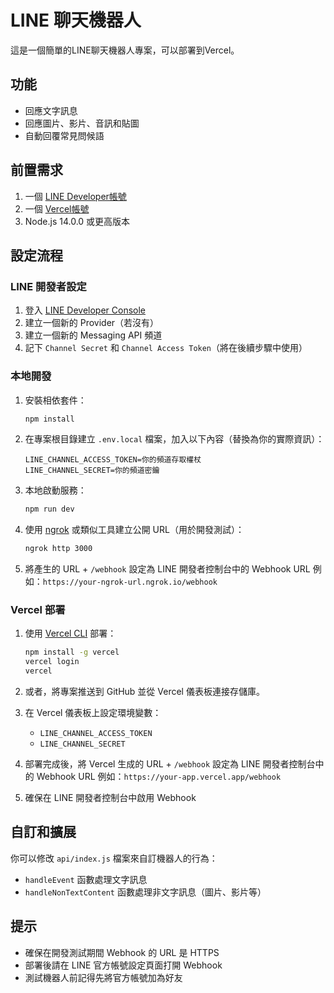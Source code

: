# LINE 聊天機器人

這是一個簡單的LINE聊天機器人專案，可以部署到Vercel。

## 功能

- 回應文字訊息
- 回應圖片、影片、音訊和貼圖
- 自動回覆常見問候語

## 前置需求

1. 一個 [LINE Developer帳號](https://developers.line.biz/)
2. 一個 [Vercel帳號](https://vercel.com/)
3. Node.js 14.0.0 或更高版本

## 設定流程

### LINE 開發者設定

1. 登入 [LINE Developer Console](https://developers.line.biz/console/)
2. 建立一個新的 Provider（若沒有）
3. 建立一個新的 Messaging API 頻道
4. 記下 `Channel Secret` 和 `Channel Access Token`（將在後續步驟中使用）

### 本地開發

1. 安裝相依套件：
   ```bash
   npm install
   ```

2. 在專案根目錄建立 `.env.local` 檔案，加入以下內容（替換為你的實際資訊）：
   ```
   LINE_CHANNEL_ACCESS_TOKEN=你的頻道存取權杖
   LINE_CHANNEL_SECRET=你的頻道密鑰
   ```

3. 本地啟動服務：
   ```bash
   npm run dev
   ```

4. 使用 [ngrok](https://ngrok.com/) 或類似工具建立公開 URL（用於開發測試）：
   ```bash
   ngrok http 3000
   ```

5. 將產生的 URL + `/webhook` 設定為 LINE 開發者控制台中的 Webhook URL
   例如：`https://your-ngrok-url.ngrok.io/webhook`

### Vercel 部署

1. 使用 [Vercel CLI](https://vercel.com/cli) 部署：
   ```bash
   npm install -g vercel
   vercel login
   vercel
   ```

2. 或者，將專案推送到 GitHub 並從 Vercel 儀表板連接存儲庫。

3. 在 Vercel 儀表板上設定環境變數：
   - `LINE_CHANNEL_ACCESS_TOKEN`
   - `LINE_CHANNEL_SECRET`

4. 部署完成後，將 Vercel 生成的 URL + `/webhook` 設定為 LINE 開發者控制台中的 Webhook URL
   例如：`https://your-app.vercel.app/webhook`

5. 確保在 LINE 開發者控制台中啟用 Webhook

## 自訂和擴展

你可以修改 `api/index.js` 檔案來自訂機器人的行為：

- `handleEvent` 函數處理文字訊息
- `handleNonTextContent` 函數處理非文字訊息（圖片、影片等）

## 提示

- 確保在開發測試期間 Webhook 的 URL 是 HTTPS
- 部署後請在 LINE 官方帳號設定頁面打開 Webhook
- 測試機器人前記得先將官方帳號加為好友 